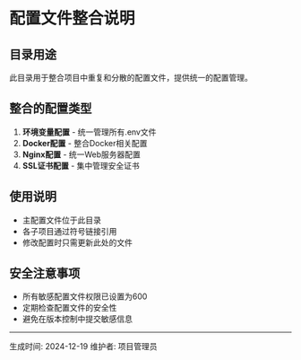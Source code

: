 # 配置文件整合说明

## 目录用途
此目录用于整合项目中重复和分散的配置文件，提供统一的配置管理。

## 整合的配置类型
1. **环境变量配置** - 统一管理所有.env文件
2. **Docker配置** - 整合Docker相关配置
3. **Nginx配置** - 统一Web服务器配置
4. **SSL证书配置** - 集中管理安全证书

## 使用说明
- 主配置文件位于此目录
- 各子项目通过符号链接引用
- 修改配置时只需更新此处的文件

## 安全注意事项
- 所有敏感配置文件权限已设置为600
- 定期检查配置文件的安全性
- 避免在版本控制中提交敏感信息

---
生成时间: 2024-12-19
维护者: 项目管理员